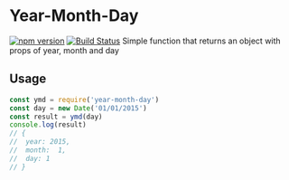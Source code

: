 # Year-Month-Day

[![npm version](https://badge.fury.io/js/year-month-day.svg)](https://badge.fury.io/js/year-month-day)  [![Build Status](https://travis-ci.org/Kevnz/ymd.svg?branch=master)](https://travis-ci.org/Kevnz/ymd)
Simple function that returns an object with props of year, month and day

## Usage

```js
const ymd = require('year-month-day')
const day = new Date('01/01/2015')
const result = ymd(day)
console.log(result)
// {
//  year: 2015,
//  month:  1,
//  day: 1
// }
```